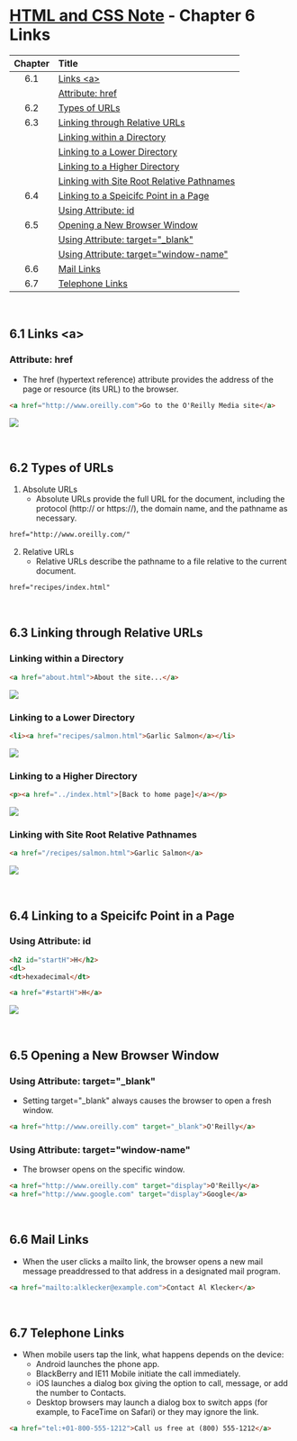 # [HTML and CSS Note](../../README.md) - Chapter 6 Links
| Chapter | Title |
| :-: | :- |
| 6.1 | [Links \<a>](#61-links-a) |
|  | [Attribute: href](#attribute-href) |
| 6.2 | [Types of URLs](#62-types-of-urls) |
| 6.3 | [Linking through Relative URLs](#63-linking-through-relative-urls) |
|  | [Linking within a Directory](#linking-within-a-directory) |
|  | [Linking to a Lower Directory](#linking-to-a-lower-directory) |
|  | [Linking to a Higher Directory](#linking-to-a-higher-directory) |
|  | [Linking with Site Root Relative Pathnames](#linking-with-site-root-relative-pathnames) |
| 6.4 | [Linking to a Speicifc Point in a Page](#64-linking-to-a-speicifc-point-in-a-page) |
|  | [Using Attribute: id](#using-attribute-id) |
| 6.5 | [Opening a New Browser Window](#65-opening-a-new-browser-window) |
|  | [Using Attribute: target="_blank"](#using-attribute-target_blank) |
|  | [Using Attribute: target="window-name"](#using-attribute-targetwindow-name) |
| 6.6 | [Mail Links](#66-mail-links) |
| 6.7 | [Telephone Links](#67-telephone-links) |

<br>

## 6.1 Links \<a>
### Attribute: href
- The href (hypertext reference) attribute provides the address of the page or resource (its URL) to the browser.
```html
<a href="http://www.oreilly.com">Go to the O'Reilly Media site</a>
```
![](../../images/Part-I/image-6-1.PNG)

<br>

## 6.2 Types of URLs
1. Absolute URLs
    - Absolute URLs provide the full URL for the document, including the protocol (http:// or https://), the domain name, and the pathname as necessary.
```html
href="http://www.oreilly.com/"
```

2. Relative URLs
    - Relative URLs describe the pathname to a file relative to the current document.
```html
href="recipes/index.html"
```

<br>

## 6.3 Linking through Relative URLs
### Linking within a Directory
```html
<a href="about.html">About the site...</a>
```
![](../../images/Part-I/image-6-2.PNG)

### Linking to a Lower Directory
```html
<li><a href="recipes/salmon.html">Garlic Salmon</a></li>
```
![](../../images/Part-I/image-6-3.PNG)

### Linking to a Higher Directory
```html
<p><a href="../index.html">[Back to home page]</a></p>
```
![](../../images/Part-I/image-6-4.PNG)

### Linking with Site Root Relative Pathnames
```html
<a href="/recipes/salmon.html">Garlic Salmon</a>
```
![](../../images/Part-I/image-6-5.PNG)

<br>

## 6.4 Linking to a Speicifc Point in a Page
### Using Attribute: id
```html
<h2 id="startH">H</h2>
<dl>
<dt>hexadecimal</dt>
```
```html
<a href="#startH">H</a>
```
![](../../images/Part-I/image-6-6.PNG)

<br>

## 6.5 Opening a New Browser Window
### Using Attribute: target="_blank"
- Setting target="_blank" always causes the browser to open a fresh window.
```html
<a href="http://www.oreilly.com" target="_blank">O'Reilly</a>
```

### Using Attribute: target="window-name"
- The browser opens on the specific window.
```html
<a href="http://www.oreilly.com" target="display">O'Reilly</a>
<a href="http://www.google.com" target="display">Google</a>
```

<br>

## 6.6 Mail Links
- When the user clicks a mailto link, the browser opens a new mail message preaddressed to that address in a designated mail program.
```html
<a href="mailto:alklecker@example.com">Contact Al Klecker</a>
```

<br>

## 6.7 Telephone Links
- When mobile users tap the link, what happens depends on the device:
    - Android launches the phone app.
    - BlackBerry and IE11 Mobile initiate the call immediately.
    - iOS launches a dialog box giving the option to call, message, or add the number to Contacts.
    - Desktop browsers may launch a dialog box to switch apps (for example, to FaceTime on Safari) or they may ignore the link.
```html
<a href="tel:+01-800-555-1212">Call us free at (800) 555-1212</a>
```

<br>
